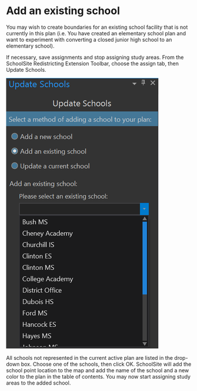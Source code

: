 # Add an existing school
You may wish to create boundaries for an existing school facility that is not currently in this plan (i.e. You have created an elementary school plan and want to experiment with converting a closed junior high school to an elementary school).

If necessary, save assignments and stop assigning study areas.
From the SchoolSite Redistricting Extension Toolbar, choose the assign tab, then Update Schools.

![addExisitngSchool](modifyImages/addExistingSchool.png)

All schools not represented in the current active plan are listed in the drop-down box.  Choose one of the schools, then click OK. SchoolSite will add the school point location to the map and add the name of the school and a new color to the plan in the table of contents.  You may now start assigning study areas to the added school.  
